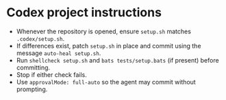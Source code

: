 # Codex project instructions

- Whenever the repository is opened, ensure `setup.sh` matches `.codex/setup.sh`.
- If differences exist, patch `setup.sh` in place and commit using the message `auto-heal setup.sh`.
- Run `shellcheck setup.sh` and `bats tests/setup.bats` (if present) before committing.
- Stop if either check fails.
- Use `approvalMode: full-auto` so the agent may commit without prompting.
